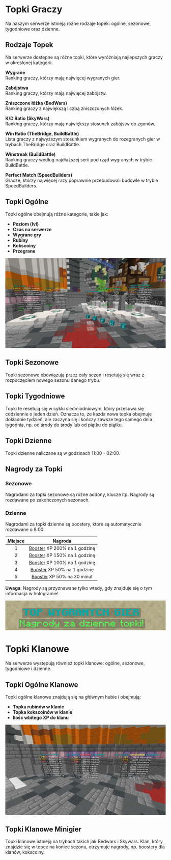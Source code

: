 # Topki Graczy
Na naszym serwerze istnieją różne rodzaje topek: ogólne, sezonowe, tygodniowe oraz dzienne.

## Rodzaje Topek
Na serwerze dostępne są różne topki, które wyróżniają najlepszych graczy w określonej kategorii.

**Wygrane**  
Ranking graczy, którzy mają najwięcej wygranych gier.

**Zabójstwa**  
Ranking graczy, którzy mają najwięcej zabójstw.

**Zniszczone łóżka (BedWars)**  
Ranking graczy z największą liczbą zniszczonych łóżek.

**K/D Ratio (SkyWars)**  
Ranking graczy, którzy mają największy stosunek zabójstw do zgonów.

**Win Ratio (TheBridge, BuildBattle)**  
Lista graczy z najwyższym stosunkiem wygranych do rozegranych gier w trybach TheBridge oraz BuildBattle.

**Winstreak (BuildBattle)**  
Ranking graczy według najdłuższej serii pod rząd wygranych w trybie BuildBattle.

**Perfect Match (SpeedBuilders)**  
Gracze, którzy najwięcej razy poprawnie przebudowali budowle w trybie SpeedBuilders.

## Topki Ogólne
Topki ogólne obejmują różne kategorie, takie jak:

- **Poziom (lvl)**
- **Czas na serwerze**
- **Wygrane gry**
- **Rubiny**
- **Kokscoiny**
- **Przegrane**

![Hub Topki](/assets/leaderboard/sshubogolne.png)

## Topki Sezonowe
Topki sezonowe obowiązują przez cały sezon i resetują się wraz z rozpoczęciem nowego sezonu danego trybu.

## Topki Tygodniowe
Topki te resetują się w cyklu siedmiodniowym, który przesuwa się codziennie o jeden dzień. Oznacza to, że każda nowa topka obejmuje dokładnie tydzień, ale zaczyna się i kończy zawsze tego samego dnia tygodnia, np. od środy do środy lub od piątku do piątku.

## Topki Dzienne
Topki dzienne naliczane są w godzinach 11:00 - 02:00.

## Nagrody za Topki

### **Sezonowe**
Nagrodami za topki sezonowe są różne addony, klucze itp. Nagrody są rozdawane po zakończonych sezonach.

### **Dzienne**
Nagrodami za topki dzienne są boostery, które są automatycznie rozdawane o 8:00.

| **Miejsce** |         **Nagroda**          |
|:-----------:|:----------------------------:|
|      1      | [Booster](boosters.md) XP 200% na 1 godzinę |
|      2      | [Booster](boosters.md) XP 150% na 1 godzinę |
|      3      | [Booster](boosters.md) XP 100% na 1 godzinę |
|      4      | [Booster](boosters.md) XP 50% na 1 godzinę  |
|      5      |  [Booster](boosters.md) XP 50% na 30 minut  |

**Uwaga**: Nagrody są przyznawane tylko wtedy, gdy znajduje się o tym informacja w hologramie!

![Screen hologram](/assets/leaderboard/sshologram.png)

# Topki Klanowe
Na serwerze występują również topki klanowe: ogólne, sezonowe, tygodniowe i dzienne.

## Topki Ogólne Klanowe
Topki ogólne klanowe znajdują się na głównym hubie i obejmują:

- **Topka rubinów w klanie**
- **Topka kokscoinów w klanie**
- **Ilość wbitego XP do klanu**

![Topki klanowe](/assets/leaderboard/topkaklanhub.png)

## Topki Klanowe Minigier
Topki klanowe istnieją na trybach takich jak Bedwars i Skywars. Klan, który znajdzie się w topce na koniec sezonu, otrzymuje nagrody, np. boostery dla klanów, kokscoiny.
